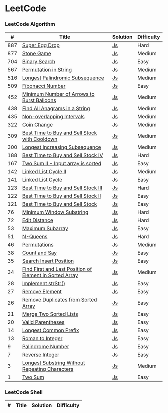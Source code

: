 
LeetCode
========

### LeetCode Algorithm
 
| # | Title | Solution | Difficulty |
|---| ----- | -------- | ---------- |
|887|[Super Egg Drop](https://leetcode.com/problems/super-egg-drop/)| [Js](./algorithms/superEggDrop/superEggDrop.js)|Hard|
|877|[Stone Game](https://leetcode.com/problems/stone-game/)| [Js](./algorithms/stoneGame/stoneGame.js)|Medium|
|704|[Binary Search](https://leetcode.com/problems/binary-search/)| [Js](./algorithms/binarySearch/binarySearch.js)|Easy|
|567|[Permutation in String](https://leetcode.com/problems/permutation-in-string/)| [Js](./algorithms/permutationInString/permutationInString.js)|Medium|
|516|[Longest Palindromic Subsequence](https://leetcode.com/problems/longest-palindromic-subsequence/)| [Js](./algorithms/longestPalindromicSubsequence/longestPalindromicSubsequence.js)|Medium|
|509|[Fibonacci Number](https://leetcode.com/problems/fibonacci-number/)| [Js](./algorithms/fibonacciNumber/fibonacciNumber.js)|Easy|
|452|[Minimum Number of Arrows to Burst Balloons](https://leetcode.com/problems/minimum-number-of-arrows-to-burst-balloons/)| [Js](./algorithms/minimumNumberOfArrowsToBurstBalloons/minimumNumberOfArrowsToBurstBalloons.js)|Medium|
|438|[Find All Anagrams in a String](https://leetcode.com/problems/find-all-anagrams-in-a-string/)| [Js](./algorithms/findAllAnagramsInAString/findAllAnagramsInAString.js)|Medium|
|435|[Non-overlapping Intervals](https://leetcode.com/problems/non-overlapping-intervals/)| [Js](./algorithms/nonOverlappingIntervals/nonOverlappingIntervals.js)|Medium|
|322|[Coin Change](https://leetcode.com/problems/coin-change/)| [Js](./algorithms/coinChange/coinChange.js)|Medium|
|309|[Best Time to Buy and Sell Stock with Cooldown](https://leetcode.com/problems/best-time-to-buy-and-sell-stock-with-cooldown/)| [Js](./algorithms/bestTimeToBuyAndSellStockWithCooldown/bestTimeToBuyAndSellStockWithCooldown.js)|Medium|
|300|[Longest Increasing Subsequence](https://leetcode.com/problems/longest-increasing-subsequence/)| [Js](./algorithms/longestIncreasingSubsequence/longestIncreasingSubsequence.js)|Medium|
|188|[Best Time to Buy and Sell Stock IV](https://leetcode.com/problems/best-time-to-buy-and-sell-stock-iv/)| [Js](./algorithms/bestTimeToBuyAndSellStockIv/bestTimeToBuyAndSellStockIv.js)|Hard|
|167|[Two Sum II - Input array is sorted](https://leetcode.com/problems/two-sum-ii-input-array-is-sorted/)| [Js](./algorithms/twoSumIiInputArrayIsSorted/twoSumIiInputArrayIsSorted.js)|Easy|
|142|[Linked List Cycle II](https://leetcode.com/problems/linked-list-cycle-ii/)| [Js](./algorithms/linkedListCycleIi/linkedListCycleIi.js)|Medium|
|141|[Linked List Cycle](https://leetcode.com/problems/linked-list-cycle/)| [Js](./algorithms/linkedListCycle/linkedListCycle.js)|Easy|
|123|[Best Time to Buy and Sell Stock III](https://leetcode.com/problems/best-time-to-buy-and-sell-stock-iii/)| [Js](./algorithms/bestTimeToBuyAndSellStockIii/bestTimeToBuyAndSellStockIii.js)|Hard|
|122|[Best Time to Buy and Sell Stock II](https://leetcode.com/problems/best-time-to-buy-and-sell-stock-ii/)| [Js](./algorithms/bestTimeToBuyAndSellStockIi/bestTimeToBuyAndSellStockIi.js)|Easy|
|121|[Best Time to Buy and Sell Stock](https://leetcode.com/problems/best-time-to-buy-and-sell-stock/)| [Js](./algorithms/bestTimeToBuyAndSellStock/bestTimeToBuyAndSellStock.js)|Easy|
|76|[Minimum Window Substring](https://leetcode.com/problems/minimum-window-substring/)| [Js](./algorithms/minimumWindowSubstring/minimumWindowSubstring.js)|Hard|
|72|[Edit Distance](https://leetcode.com/problems/edit-distance/)| [Js](./algorithms/editDistance/editDistance.js)|Hard|
|53|[Maximum Subarray](https://leetcode.com/problems/maximum-subarray/)| [Js](./algorithms/maximumSubarray/maximumSubarray.js)|Easy|
|51|[N-Queens](https://leetcode.com/problems/n-queens/)| [Js](./algorithms/nQueens/nQueens.js)|Hard|
|46|[Permutations](https://leetcode.com/problems/permutations/)| [Js](./algorithms/permutations/permutations.js)|Medium|
|38|[Count and Say](https://leetcode.com/problems/count-and-say/)| [Js](./algorithms/countAndSay/countAndSay.js)|Easy|
|35|[Search Insert Position](https://leetcode.com/problems/search-insert-position/)| [Js](./algorithms/searchInsertPosition/searchInsertPosition.js)|Easy|
|34|[Find First and Last Position of Element in Sorted Array](https://leetcode.com/problems/find-first-and-last-position-of-element-in-sorted-array/)| [Js](./algorithms/findFirstAndLastPositionOfElementInSortedArray/findFirstAndLastPositionOfElementInSortedArray.js)|Medium|
|28|[Implement strStr()](https://leetcode.com/problems/implement-strstr/)| [Js](./algorithms/implementStrstr/implementStrstr.js)|Easy|
|27|[Remove Element](https://leetcode.com/problems/remove-element/)| [Js](./algorithms/removeElement/removeElement.js)|Easy|
|26|[Remove Duplicates from Sorted Array](https://leetcode.com/problems/remove-duplicates-from-sorted-array/)| [Js](./algorithms/removeDuplicatesFromSortedArray/removeDuplicatesFromSortedArray.js)|Easy|
|21|[Merge Two Sorted Lists](https://leetcode.com/problems/merge-two-sorted-lists/)| [Js](./algorithms/mergeTwoSortedLists/mergeTwoSortedLists.js)|Easy|
|20|[Valid Parentheses](https://leetcode.com/problems/valid-parentheses/)| [Js](./algorithms/validParentheses/validParentheses.js)|Easy|
|14|[Longest Common Prefix](https://leetcode.com/problems/longest-common-prefix/)| [Js](./algorithms/longestCommonPrefix/longestCommonPrefix.js)|Easy|
|13|[Roman to Integer](https://leetcode.com/problems/roman-to-integer/)| [Js](./algorithms/romanToInteger/romanToInteger.js)|Easy|
|9|[Palindrome Number](https://leetcode.com/problems/palindrome-number/)| [Js](./algorithms/palindromeNumber/palindromeNumber.js)|Easy|
|7|[Reverse Integer](https://leetcode.com/problems/reverse-integer/)| [Js](./algorithms/reverseInteger/reverseInteger.js)|Easy|
|3|[Longest Substring Without Repeating Characters](https://leetcode.com/problems/longest-substring-without-repeating-characters/)| [Js](./algorithms/longestSubstringWithoutRepeatingCharacters/longestSubstringWithoutRepeatingCharacters.js)|Medium|
|1|[Two Sum](https://leetcode.com/problems/two-sum/)| [Js](./algorithms/twoSum/twoSum.js)|Easy|


### LeetCode Shell
| # | Title | Solution | Difficulty |
|---| ----- | -------- | ---------- |
